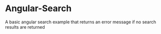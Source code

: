 # Angular-Search
A basic angular search example that returns an error message if no search results are returned
